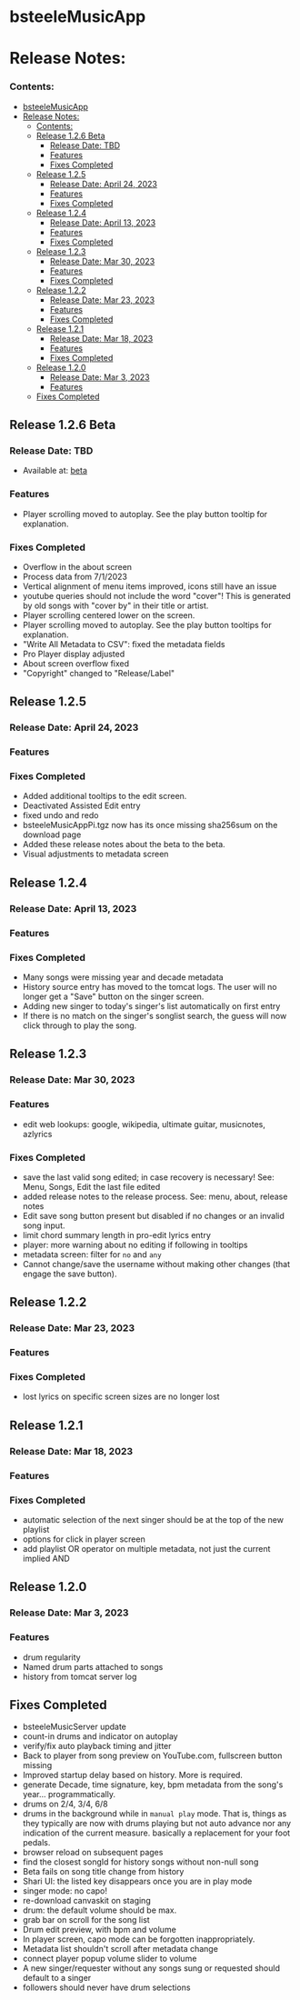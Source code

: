 # bsteeleMusicApp

# Release Notes:

### Contents:

<!-- TOC -->
* [bsteeleMusicApp](#bsteelemusicapp)
* [Release Notes:](#release-notes)
    * [Contents:](#contents)
  * [Release 1.2.6 Beta](#release-126-beta)
    * [Release Date: TBD](#release-date-tbd)
    * [Features](#features)
    * [Fixes Completed](#fixes-completed)
  * [Release 1.2.5](#release-125)
    * [Release Date: April 24, 2023](#release-date-april-24-2023)
    * [Features](#features-1)
    * [Fixes Completed](#fixes-completed-1)
  * [Release 1.2.4](#release-124)
    * [Release Date: April 13, 2023](#release-date-april-13-2023)
    * [Features](#features-2)
    * [Fixes Completed](#fixes-completed-2)
  * [Release 1.2.3](#release-123)
    * [Release Date: Mar 30, 2023](#release-date-mar-30-2023)
    * [Features](#features-3)
    * [Fixes Completed](#fixes-completed-3)
  * [Release 1.2.2](#release-122)
    * [Release Date: Mar 23, 2023](#release-date-mar-23-2023)
    * [Features](#features-4)
    * [Fixes Completed](#fixes-completed-4)
  * [Release 1.2.1](#release-121)
    * [Release Date: Mar 18, 2023](#release-date-mar-18-2023)
    * [Features](#features-5)
    * [Fixes Completed](#fixes-completed-5)
  * [Release 1.2.0](#release-120)
    * [Release Date: Mar 3, 2023](#release-date-mar-3-2023)
    * [Features](#features-6)
  * [Fixes Completed](#fixes-completed-6)
<!-- TOC -->

## Release 1.2.6 Beta

### Release Date: TBD

* Available at: [beta](http://www.bsteele.com/bsteeleMusicApp/beta)

### Features

* Player scrolling moved to autoplay. See the play button tooltip for
  explanation.


### Fixes Completed

* Overflow in the about screen
* Process data from 7/1/2023
* Vertical alignment of menu items improved, icons still have an issue
* youtube queries should not include the word "cover"! This is generated by
  old songs with "cover by" in their title or artist.
* Player scrolling centered lower on the screen.
* Player scrolling moved to autoplay. See the play button tooltips for explanation.
* "Write All Metadata to CSV": fixed the metadata fields
* Pro Player display adjusted
* About screen overflow fixed
* "Copyright" changed to "Release/Label"

## Release 1.2.5

### Release Date: April 24, 2023

### Features

### Fixes Completed

* Added additional tooltips to the edit screen.
* Deactivated Assisted Edit entry
* fixed undo and redo
* bsteeleMusicAppPi.tgz now has its once missing sha256sum
  on the download page
* Added these release notes about the beta to the beta.
* Visual adjustments to metadata screen

## Release 1.2.4

### Release Date: April 13, 2023

### Features

### Fixes Completed

* Many songs were missing year and decade metadata
* History source entry has moved to the tomcat logs.
  The user will no longer get a "Save" button on the singer screen.
* Adding new singer to today's singer's list automatically on first entry
* If there is no match on the singer's songlist search,
  the guess will now click through to play the song.

## Release 1.2.3

### Release Date: Mar 30, 2023

### Features

* edit web lookups: google, wikipedia, ultimate guitar, musicnotes, azlyrics

### Fixes Completed

* save the last valid song edited; in case recovery is necessary!
  See: Menu, Songs, Edit the last file edited
* added release notes to the release process. See: menu, about, release notes
* Edit save song button present but disabled if no changes or an invalid song input.
* limit chord summary length in pro-edit lyrics entry
* player: more warning about no editing if following in tooltips
* metadata screen: filter for `no` and `any`
* Cannot change/save the username without making other changes
  (that engage the save button).

## Release 1.2.2

### Release Date: Mar 23, 2023

### Features

### Fixes Completed

* lost lyrics on specific screen sizes are no longer lost

## Release 1.2.1

### Release Date: Mar 18, 2023

### Features

### Fixes Completed

* automatic selection of the next singer should be at the top of the new playlist
* options for click in player screen
* add playlist OR operator on multiple metadata, not just the current implied AND

## Release 1.2.0

### Release Date: Mar 3, 2023

### Features

* drum regularity
* Named drum parts attached to songs
* history from tomcat server log

## Fixes Completed

* bsteeleMusicServer update
* count-in drums and indicator on autoplay
* verify/fix auto playback timing and jitter
* Back to player from song preview on YouTube.com, fullscreen button missing
* Improved startup delay based on history. More is required.
* generate Decade, time signature, key, bpm metadata from the song's year... programmatically.
* drums on 2/4, 3/4, 6/8
* drums in the background while in `manual play` mode. That is, things as they typically are now with drums playing but
  not auto advance nor any indication of the current measure. basically a replacement for your foot pedals.
* browser reload on subsequent pages
* find the closest songId for history songs without non-null song
* Beta fails on song title change from history
* Shari UI: the listed key disappears once you are in play mode
* singer mode: no capo!
* re-download canvaskit on staging
* drum: the default volume should be max.
* grab bar on scroll for the song list
* Drum edit preview, with bpm and volume
* In player screen, capo mode can be forgotten inappropriately.
* Metadata list shouldn't scroll after metadata change
* connect player popup volume slider to volume
* A new singer/requester without any songs sung or requested should default to a singer
* followers should never have drum selections




